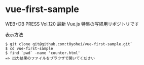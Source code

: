 # vue-first-sample
WEB+DB PRESS Vol.120 最新 Vue.js 特集の写経用リポジトリです


表示方法
```shell
$ git clone git@github.com:t0yohei/vue-first-sample.git`
$ cd vue-first-sample
$ find `pwd` -name 'counter.html'
=> 出力結果のファイルをブラウザで開いてください
```
